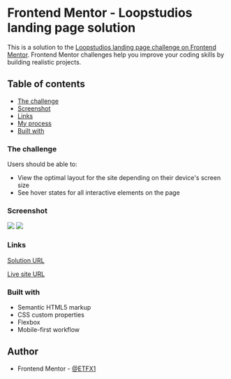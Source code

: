 # Frontend Mentor - Loopstudios landing page solution

This is a solution to the [Loopstudios landing page challenge on Frontend Mentor](https://www.frontendmentor.io/challenges/loopstudios-landing-page-N88J5Onjw). Frontend Mentor challenges help you improve your coding skills by building realistic projects.

## Table of contents

-   [The challenge](#the-challenge)
-   [Screenshot](#screenshot)
-   [Links](#links)
-   [My process](#my-process) 
- [Built with](#built-with)

### The challenge

Users should be able to:

-   View the optimal layout for the site depending on their device's screen size
-   See hover states for all interactive elements on the page

### Screenshot

![](./screenshots/desktop.png)
![](./screenshots/mobile.png)

### Links

[Solution URL](https://www.frontendmentor.io/solutions/responsive-loopstudios-landing-page-using-flexbox-aj1VjdNjNl)

[Live site URL](https://etfx1.github.io/FEM-loopstudios/)

### Built with

-   Semantic HTML5 markup
-   CSS custom properties
-   Flexbox
-   Mobile-first workflow

## Author

-   Frontend Mentor - [@ETFX1](https://www.frontendmentor.io/profile/EtFX1)
